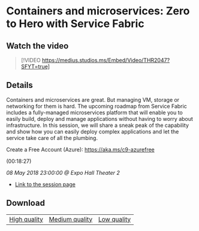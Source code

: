 # Containers and microservices: Zero to Hero with Service Fabric

## Watch the video
> [!VIDEO https://medius.studios.ms/Embed/Video/THR2047?SFYT=true]

## Details

<p>Containers and microservices are great. But managing VM, storage or networking for them is hard. The upcoming roadmap from Service Fabric includes a fully-managed microservices platform that will enable you to easily build, deploy and manage applications without having to worry about infrastructure. In this session, we will share a sneak peak of the capability and show how you can easily deploy complex applications and let the service take care of all the plumbing.</p><p>Create a Free Account (Azure): <a href="https://aka.ms/c9-azurefree">https://aka.ms/c9-azurefree</a></p> (00:18:27)

*08 May 2018 23:00:00 @ Expo Hall Theater 2*

- [Link to the session page](https://channel9.msdn.com/Events/Build/2018/THR2047)

## Download

||||
|:--:|:----:|:-:|
|[High quality](https://sec.ch9.ms/ch9/ca09/f31ff87e-ce33-46ec-96d7-51cf51e3ca09/THR2047_high.mp4)|[Medium quality](https://sec.ch9.ms/ch9/ca09/f31ff87e-ce33-46ec-96d7-51cf51e3ca09/THR2047_mid.mp4)|[Low quality](https://sec.ch9.ms/ch9/ca09/f31ff87e-ce33-46ec-96d7-51cf51e3ca09/THR2047.mp4)